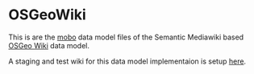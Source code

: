 # OSGeoWiki

This is are the [mobo](https://github.com/Fannon/mobo) data model files of the Semantic Mediawiki based [OSGeo Wiki](http://wiki.osgeo.org/) data model.

A staging and test wiki for this data model implementaion is setup [here](http://wiki.cwillmes.de/).
